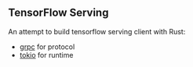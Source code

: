 TensorFlow Serving
---

An attempt to build tensorflow serving client with Rust:

- [grpc](https://github.com/stepancheg/grpc-rust) for protocol
- [tokio](https://tokio.rs/) for runtime